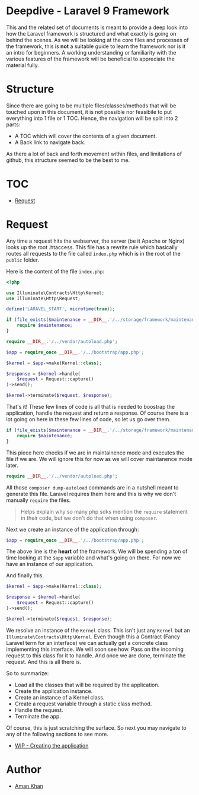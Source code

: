 # Deepdive - Laravel 9 Framework

This and the related set of documents is meant to provide a deep look into how the Laravel framework is structured and what exactly is going on behind the scenes. As we will be looking at the core files and processes of the framework, this is **not** a suitable guide to learn the framework nor is it an intro for beginners. A working understanding or familiarity with the various features of the framework will be beneficial to appreciate the material fully.

# Structure

Since there are going to be multiple files/classes/methods that will be touched upon in this document, it is not possible nor feasibile to put everything into 1 file or 1 TOC. Hence, the navigation will be split into 2 parts:
- A TOC which will cover the contents of a given document.
- A Back link to navigate back.

As there a lot of back and forth movement within files, and limitations of github, this structure seemed to be the best to me.

# TOC

- [Request](#request)

# Request

Any time a request hits the webserver, the server (be it Apache or Nginx) looks up the root .htaccess. This file has a rewrite rule which basically routes all requests to the file called `index.php` which is in the root of the `public` folder.

Here is the content of the file `index.php`:

```php
<?php

use Illuminate\Contracts\Http\Kernel;
use Illuminate\Http\Request;

define('LARAVEL_START', microtime(true));

if (file_exists($maintenance = __DIR__.'/../storage/framework/maintenance.php')) {
    require $maintenance;
}

require __DIR__.'/../vendor/autoload.php';

$app = require_once __DIR__.'/../bootstrap/app.php';

$kernel = $app->make(Kernel::class);

$response = $kernel->handle(
    $request = Request::capture()
)->send();

$kernel->terminate($request, $response);

```

That's it! These few lines of code is all that is needed to boostrap the application, handle the request and return a response. Of course there is a lot going on here in these few lines of code, so let us go over them.

```php
if (file_exists($maintenance = __DIR__.'/../storage/framework/maintenance.php')) {
    require $maintenance;
}
```

This piece here checks if we are in maintainence mode and executes the file if we are. We will ignore this for now as we will cover maintanence mode later.

```php
require __DIR__.'/../vendor/autoload.php';
```

All those `composer dump-autoload` commands are in a nutshell meant to generate this file. Laravel requires them here and this is why we don't manually `require` the files.

> Helps explain why so many php sdks mention the `require` statement in their code, but we don't do that when using `composer`.

Next we create an instance of the application through:

```php
$app = require_once __DIR__.'/../bootstrap/app.php';
```

The above line is the **heart** of the framework. We will be spending a ton of time looking at the `$app` variable and what's going on there. For now we have an instance of our application.

And finally this.
```php
$kernel = $app->make(Kernel::class);

$response = $kernel->handle(
    $request = Request::capture()
)->send();

$kernel->terminate($request, $response);
```
We resolve an instance of the `Kernel` class. This isn't just any `Kernel` but an `Illuminate\Contracts\Http\Kernel`. Even though this a Contract (Fancy Laravel term for an interface) we can actually get a concrete class implementing this interface. We will soon see how. Pass on the incoming request to this class for it to handle. And once we are done, terminate the request. And this is all there is.

So to summarize:
- Load all the classes that will be required by the application.
- Create the application instance.
- Create an instance of a Kernel class.
- Create a request variable through a static class method.
- Handle the request.
- Terminate the app.

Of course, this is just scratching the surface. So next you may navigate to any of the following sections to see more.

- [WIP - Creating the application](https://github.com/akhan619/v9-laravel-deep-dive/blob/main/files/creating-the-application/creating-the-application.md)

# Author
- [Aman Khan](https://github.com/akhan619)
